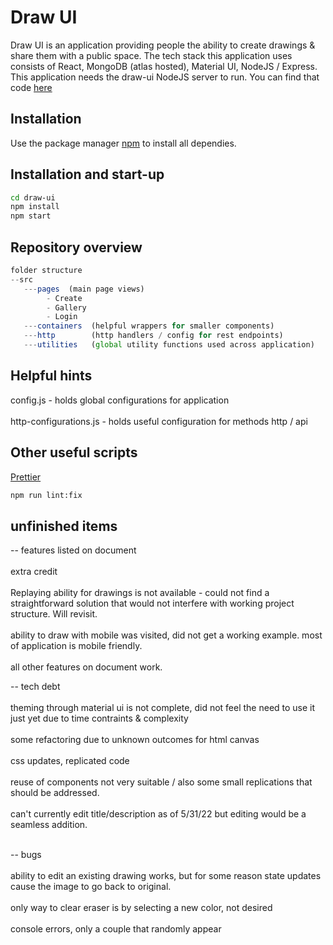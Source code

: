 # Draw UI

Draw UI is an application providing people the ability to create drawings & share them with a public space. The tech stack this application uses consists of React, MongoDB (atlas hosted), Material UI, NodeJS / Express. This application needs the draw-ui NodeJS server to run. You can find that code [here](https://github.com/bnthecode/draw-api)

## Installation

Use the package manager [npm](https://www.npmjs.com/) to install all dependies.

## Installation and start-up

```bash
cd draw-ui
npm install
npm start
```

## Repository overview

```javascript
folder structure
--src
   ---pages  (main page views)
        - Create
        - Gallery
        - Login
   ---containers  (helpful wrappers for smaller components)
   ---http        (http handlers / config for rest endpoints)
   ---utilities   (global utility functions used across application)
```

## Helpful hints


config.js - holds global configurations for application<br></br>
http-configurations.js - holds useful configuration for methods http / api

## Other useful scripts

[Prettier](https://www.npmjs.com/package/prettier)

```bash
npm run lint:fix
```

## unfinished items

-- features listed on document <br></br>
extra credit <br></br>
Replaying ability for drawings is not available - could not find a straightforward solution that would not interfere with working project structure. Will revisit.
<br></br>
ability to draw with mobile was visited, did not get a working example. most of application is mobile friendly.
<br></br>
all other features on document work.

-- tech debt<br></br>
theming through material ui is not complete, did not feel the need to use it just yet due to time contraints & complexity<br></br>
some refactoring due to unknown outcomes for html canvas<br></br>
css updates, replicated code<br></br>
reuse of components not very suitable / also some small replications that should be addressed.<br></br>
can't currently edit title/description as of 5/31/22 but editing would be a seamless addition.<br></br>

-- bugs <br></br>
ability to edit an existing drawing works, but for some reason state updates cause the image to go back to original.<br></br>
only way to clear eraser is by selecting a new color, not desired<br></br>
console errors, only a couple that randomly appear
